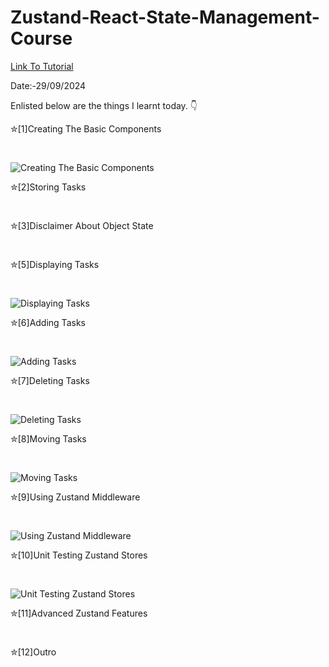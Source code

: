 # Zustand-React-State-Management-Course

<a href = "https://www.youtube.com/watch?v=fZPgBnL2x-Q"> Link To Tutorial </a>
<br>

Date:-29/09/2024 
<br>

Enlisted below are the things I learnt today. 👇
<br>



✮[1]Creating The Basic Components

<br>

![Creating The Basic Components](https://github.com/user-attachments/assets/8f348629-2acb-4f74-b25d-9ba13ef155f0)


✮[2]Storing Tasks

<br>


✮[3]Disclaimer About Object State

<br>

✮[5]Displaying Tasks

<br>


![Displaying Tasks](https://github.com/user-attachments/assets/2f689e6f-0544-4d33-9cc7-251a573821a6)


✮[6]Adding Tasks

<br>

![Adding Tasks](https://github.com/user-attachments/assets/a5e6549c-80e1-49e9-916c-ee853c340e1c)


✮[7]Deleting Tasks

<br>

![Deleting Tasks](https://github.com/user-attachments/assets/2504cfd1-3eba-46c7-bc71-c2d1da4c029d)


✮[8]Moving Tasks

<br>

![Moving Tasks](https://github.com/user-attachments/assets/5af8854c-f1f3-4062-9830-7d372f5fdcff)


✮[9]Using Zustand Middleware

<br>

![Using Zustand Middleware](https://github.com/user-attachments/assets/af51e6a6-6445-465b-b04a-375e78307acb)

✮[10]Unit Testing Zustand Stores

<br>

![Unit Testing Zustand Stores](https://github.com/user-attachments/assets/032e3a94-f278-4c86-b819-8759d1a0e5cb)

✮[11]Advanced Zustand Features

<br>


✮[12]Outro

<br>

